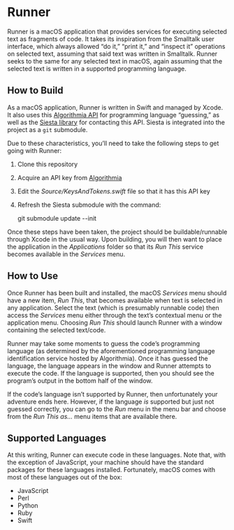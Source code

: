 # Runner
Runner is a macOS application that provides services for executing selected text as fragments of code. It takes its inspiration from the Smalltalk user interface, which always allowed “do it,” “print it,” and “inspect it” operations on selected text, assuming that said text was written in Smalltalk. Runner seeks to the same for any selected text in macOS, again assuming that the selected text is written in a supported programming language.

## How to Build
As a macOS application, Runner is written in Swift and managed by Xcode. It also uses this [Algorithmia API](https://algorithmia.com/algorithms/PetiteProgrammer/ProgrammingLanguageIdentification) for programming language “guessing,” as well as the [Siesta library](https://bustoutsolutions.github.io/siesta/) for contacting this API. Siesta is integrated into the project as a `git` submodule.

Due to these characteristics, you’ll need to take the following steps to get going with Runner:
1. Clone this repository
2. Acquire an API key from [Algorithmia](https://algorithmia.com)
3. Edit the _Source/KeysAndTokens.swift_ file so that it has this API key
4. Refresh the Siesta submodule with the command:

    git submodule update --init

Once these steps have been taken, the project should be buildable/runnable through Xcode in the usual way. Upon building, you will then want to place the application in the _Applications_ folder so that its _Run This_ service becomes available in the _Services_ menu.

## How to Use
Once Runner has been built and installed, the macOS _Services_ menu should have a new item, _Run This_, that becomes available when text is selected in any application. Select the text (which is presumably runnable code) then access the _Services_ menu either through the text’s contextual menu or the application menu. Choosing _Run This_ should launch Runner with a window containing the selected text/code.

Runner may take some moments to guess the code’s programming language (as determined by the aforementioned programming language identification service hosted by Algorithmia). Once it has guessed the language, the language appears in the window and Runner attempts to execute the code. If the language is supported, then you should see the program’s output in the bottom half of the window.

If the code’s language isn’t supported by Runner, then unfortunately your adventure ends here. However, if the language _is_ supported but just not guessed correctly, you can go to the _Run_ menu in the menu bar and choose from the _Run This as…_ menu items that are available there.

## Supported Languages
At this writing, Runner can execute code in these languages. Note that, with the exception of JavaScript, your machine should have the standard packages for these languages installed. Fortunately, macOS comes with most of these languages out of the box:
* JavaScript
* Perl
* Python
* Ruby
* Swift
